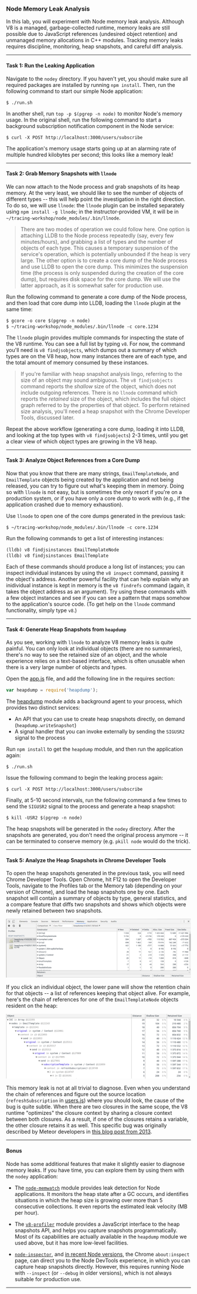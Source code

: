 ### Node Memory Leak Analysis

In this lab, you will experiment with Node memory leak analysis. Although V8 is a managed, garbage-collected runtime, memory leaks are still possible due to JavaScript references (undesired object retention) and unmanaged memory allocations in C++ modules. Tracking memory leaks requires discipline, monitoring, heap snapshots, and careful diff analysis.

- - -

#### Task 1: Run the Leaking Application

Navigate to the `nodey` directory. If you haven't yet, you should make sure all required packages are installed by running `npm install`. Then, run the following command to start our simple Node application:

```
$ ./run.sh
```

In another shell, run `top -p $(pgrep -n node)` to monitor Node's memory usage. In the original shell, run the following command to start a background subscription notification component in the Node service:

```
$ curl -X POST http://localhost:3000/users/subscribe
```

The application's memory usage starts going up at an alarming rate of multiple hundred kilobytes per second; this looks like a memory leak!

- - -

#### Task 2: Grab Memory Snapshots with `llnode`

We can now attach to the Node process and grab snapshots of its heap memory. At the very least, we should like to see the number of objects of different types -- this will help point the investigation in the right direction. To do so, we will use `llnode`: the `llnode` plugin can be installed separately using `npm install -g llnode`; in the instructor-provided VM, it will be in `~/tracing-workshop/node_modules/.bin/llnode`. 

> There are two modes of operation we could follow here. One option is attaching LLDB to the Node process repeatedly (say, every few minutes/hours), and grabbing a list of types and the number of objects of each type. This causes a temporary suspension of the service's operation, which is potentially unbounded if the heap is very large. The other option is to create a core dump of the Node process and use LLDB to open the core dump. This minimizes the suspension time (the process
> is only suspended during the creation of the core dump), but requires disk space for the core dump. We will use the latter approach, as it is somewhat safer for production use.

Run the following command to generate a core dump of the Node process, and then load that core dump into LLDB, loading the `llnode` plugin at the same time:

```
$ gcore -o core $(pgrep -n node)
$ ~/tracing-workshop/node_modules/.bin/llnode -c core.1234
```

The `llnode` plugin provides multiple commands for inspecting the state of the V8 runtime. You can see a full list by typing `v8`. For now, the command you'll need is `v8 findjsobjects`, which dumps out a summary of which types are on the V8 heap, how many instances there are of each type, and the total amount of memory consumed by these instances.

> If you're familiar with heap snapshot analysis lingo, referring to the size of an object may sound ambiguous. The `v8 findjsobjects` command reports the _shallow_ size of the object, which does not include outgoing references. There is no `llnode` command which reports the _retained_ size of the object, which includes the full object graph referred to by the properties of that object. To perform retained size analysis, you'll need a heap snapshot with the Chrome Developer Tools,
> discussed later.

Repeat the above workflow (generating a core dump, loading it into LLDB, and looking at the top types with `v8 findjsobjects`) 2-3 times, until you get a clear view of which object types are growing in the V8 heap.

- - -

#### Task 3: Analyze Object References from a Core Dump

Now that you know that there are many strings, `EmailTemplateNode`, and `EmailTemplate` objects being created by the application and not being released, you can try to figure out what's keeping them in memory. Doing so with `llnode` is not easy, but is sometimes the only resort if you're on a production system, or if you have only a core dump to work with (e.g., if the application crashed due to memory exhaustion).

Use `llnode` to open one of the core dumps generated in the previous task:

```
$ ~/tracing-workshop/node_modules/.bin/llnode -c core.1234
```

Run the following commands to get a list of interesting instances:

```
(lldb) v8 findjsinstances EmailTemplateNode
(lldb) v8 findjsinstances EmailTemplate
```

Each of these commands should produce a long list of instances; you can inspect individual instances by using the `v8 inspect` command, passing it the object's address. Another powerful facility that can help explain why an inidividual instance is kept in memory is the `v8 findrefs` command (again, it takes the object address as an argument). Try using these commands with a few object instances and see if you can see a pattern that maps somehow to the application's source code.
(To get help on the `llnode` command functionality, simply type `v8`.)

- - -

#### Task 4: Generate Heap Snapshots from `heapdump`

As you see, working with `llnode` to analyze V8 memory leaks is quite painful. You can only look at individual objects (there are no summaries), there's no way to see the retained size of an object, and the whole experience relies on a text-based interface, which is often unusable when there is a very large number of objects and types.

Open the [app.js](nodey/app.js) file, and add the following line in the requires section:

```javascript
var heapdump = require('heapdump');
```

The [heapdump](https://github.com/bnoordhuis/node-heapdump) module adds a background agent to your process, which provides two distinct services:

* An API that you can use to create heap snapshots directly, on demand (`heapdump.writeSnapshot`)
* A signal handler that you can invoke externally by sending the `SIGUSR2` signal to the process

Run `npm install` to get the `heapdump` module, and then run the application again:

```
$ ./run.sh
```

Issue the following command to begin the leaking process again:

```
$ curl -X POST http://localhost:3000/users/subscribe
```

Finally, at 5-10 second intervals, run the following command a few times to send the `SIGUSR2` signal to the process and generate a heap snapshot:

```
$ kill -USR2 $(pgrep -n node)
```

The heap snapshots will be generated in the `nodey` directory. After the snapshots are generated, you don't need the original process anymore -- it can be terminated to conserve memory (e.g. `pkill node` would do the trick).

- - -

#### Task 5: Analyze the Heap Snapshots in Chrome Developer Tools

To open the heap snapshots generated in the previous task, you will need Chrome Developer Tools. Open Chrome, hit F12 to open the Developer Tools, navigate to the Profiles tab or the Memory tab (depending on your version of Chrome), and load the heap snapshots one by one. Each snapshot will contain a summary of objects by type, general statistics, and a compare feature that diffs two snapshots and shows which objects were newly retained between two snapshots.

![Snapshot comparison view](heapsnapshot1.png)

If you click an individual object, the lower pane will show the retention chain for that objects -- a list of references keeping that object alive. For example, here's the chain of references for one of the `EmailTemplateNode` objects resident on the heap:

![Retention chain for a single object](heapsnapshot2.png)

This memory leak is not at all trivial to diagnose. Even when you understand the chain of references and figure out the source location (`refreshSubscription` in [users.js](nodey/users.js)) where you should look, the cause of the bug is quite subtle. When there are two closures in the same scope, the V8 runtime "optimizes" the closure context by sharing a closure context between both closures. As a result, if one of the closures retains a variable, the other closure retains it as well.
This specific bug was originally described by Meteor developers in [this blog post from 2013](https://blog.meteor.com/an-interesting-kind-of-javascript-memory-leak-8b47d2e7f156).

- - -

#### Bonus

Node has some additional features that make it slightly easier to diagnose memory leaks. If you have time, you can explore them by using them with the `nodey` application:

* The [`node-memwatch`](https://github.com/marcominetti/node-memwatch) module provides leak detection for Node applications. It monitors the heap state after a GC occurs, and identifies situations in which the heap size is growing over more than 5 consecutive collections. It even reports the estimated leak velocity (MB per hour).

* The [`v8-profiler`](https://github.com/node-inspector/v8-profiler) module provides a JavaScript interface to the heap snapshots API, and helps you capture snapshots programmatically. Most of its capabilities are actually available in the `heapdump` module we used above, but it has more low-level facilities.

* [`node-inspector`](https://github.com/node-inspector/node-inspector), and [in recent Node versions](https://medium.com/@paul_irish/debugging-node-js-nightlies-with-chrome-devtools-7c4a1b95ae27), the Chrome `about:inspect` page, can direct you to the Node DevTools experience, in which you can capture heap snapshots directly. However, this requires running Node with `--inspect` (or `--debug` in older versions), which is not always suitable for production use.

- - -

